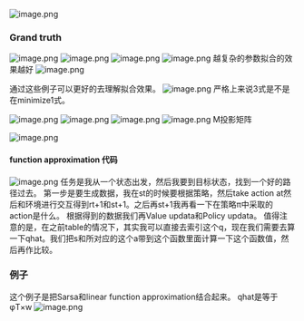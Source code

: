 ![image.png](https://cdn.jsdelivr.net/gh/Bluestone-work/image/image/20241010120624.png)

### Grand truth
![image.png](https://cdn.jsdelivr.net/gh/Bluestone-work/image/image/20241010122752.png)
![image.png](https://cdn.jsdelivr.net/gh/Bluestone-work/image/image/20241010123435.png)
![image.png](https://cdn.jsdelivr.net/gh/Bluestone-work/image/image/20241010123558.png)
![image.png](https://cdn.jsdelivr.net/gh/Bluestone-work/image/image/20241010123723.png)
越复杂的参数拟合的效果越好
![image.png](https://cdn.jsdelivr.net/gh/Bluestone-work/image/image/20241010123753.png)

通过这些例子可以更好的去理解拟合效果。
![image.png](https://cdn.jsdelivr.net/gh/Bluestone-work/image/image/20241010124021.png)
严格上来说3式是不是在minimize1式。

![image.png](https://cdn.jsdelivr.net/gh/Bluestone-work/image/image/20241010124131.png)
![image.png](https://cdn.jsdelivr.net/gh/Bluestone-work/image/image/20241010124219.png)
![image.png](https://cdn.jsdelivr.net/gh/Bluestone-work/image/image/20241010124301.png)
![image.png](https://cdn.jsdelivr.net/gh/Bluestone-work/image/image/20241010124320.png)
M投影矩阵

![image.png](https://cdn.jsdelivr.net/gh/Bluestone-work/image/image/20241010172347.png)


#### function approximation 代码
![image.png](https://cdn.jsdelivr.net/gh/Bluestone-work/image/image/20241010172449.png)
任务是我从一个状态出发，然后我要到目标状态，找到一个好的路径过去。
第一步是要生成数据，我在st的时候要根据策略，然后take action at然后和环境进行交互得到rt+1和st+1。之后再st+1我再看一下在策略π中采取的action是什么。
根据得到的数据我们再Value updata和Policy updata。
值得注意的是，在之前table的情况下，其实我可以直接去索引这个q，现在我们需要去算一下qhat。我们把s和所对应的这个a带到这个函数里面计算一下这个函数值，然后再作比较。

### 例子
这个例子是把Sarsa和linear function approximation结合起来。
qhat是等于φT×w
![image.png](https://cdn.jsdelivr.net/gh/Bluestone-work/image/image/20241010175103.png)
